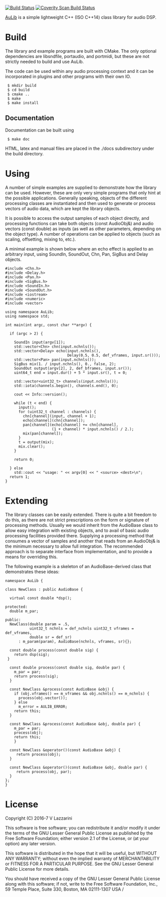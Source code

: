 [![Build Status](https://travis-ci.org/AuLib/AuLib.svg?branch=master)](https://travis-ci.org/AuLib/AuLib)
<a href="https://scan.coverity.com/projects/vlazzarini-aulib">
  <img alt="Coverity Scan Build Status"
       src="https://scan.coverity.com/projects/11643/badge.svg"/>
</a>

[AuLib](http://github.com/AuLib/AuLib) is a simple lightweight C++ (ISO C++14) class library for audio DSP.

Build
===========================================
 
  The library and example programs are built with CMake. The only
  optional dependencies are libsndfile, portaudio, and portmidi, but
  these are not strictly needed to build and use AuLib.
 
  The code can be used within any audio processing context and it can
  be incorporated in plugins and other programs with their own IO.
 

``` 
 $ mkdir build
 $ cd build
 $ cmake ..
 $ make
 $ make install
```

Documentation
----------------------------------------------

Documentation can be built using

```
 $ make doc
```

HTML, latex and manual files are placed in the ./docs subdirectory under
the build directory.

Using
=====================================
 
  A number of simple examples are supplied to demonstrate how the
  library can be used. However, these are only very simple programs
  that only hint at the possible applications. Generally speaking,
  objects of the different processing classes are instantiated and
  then used to generate or process vectors of audio data, which are
  kept the library objects.
 
  It is possible to access the output samples of each object directly,
  and processing functions can take both objects (const AudioObj&) and
  audio vectors (const double) as inputs (as well as other
  parameters, depending on the object type). A number of operations
  can be applied to objects (such as scaling, offsetting, mixing to,
  etc.).
 
  A minimal example is shown below where an echo effect is applied
  to an arbitrary input, using SoundIn, SoundOut, Chn, Pan, SigBus
  and Delay objects.
 
```
#include <Chn.h>
#include <Delay.h>
#include <Pan.h>
#include <SigBus.h>
#include <SoundIn.h>
#include <SoundOut.h>
#include <iostream>
#include <numeric>
#include <vector>

using namespace AuLib;
using namespace std;

int main(int argc, const char **argv) {

  if (argc > 2) {

    SoundIn input(argv[1]);
    std::vector<Chn> chn(input.nchnls());
    std::vector<Delay> echo(input.nchnls(),
                            Delay(0.5, 0.5, def_vframes, input.sr()));
    std::vector<Pan> pan(input.nchnls());
    SigBus mix(1. / input.nchnls(), 0., false, 2);
    SoundOut output(argv[2], 2, def_bframes, input.sr());
    uint64_t end = input.dur() + 5 * input.sr(), t = 0;

    std::vector<uint32_t> channels(input.nchnls());
    std::iota(channels.begin(), channels.end(), 0);

    cout << Info::version();

    while (t < end) {
      input();
      for (uint32_t channel : channels) {
        chn[channel](input, channel + 1);
        echo[channel](chn[channel]);
        pan[channel](echo[channel] += chn[channel],
                     (1 + channel) * input.nchnls() / 2.);
        mix(pan[channel]);
      }
      t = output(mix);
      mix.clear();
    }

    return 0;

  } else
    std::cout << "usage: " << argv[0] << " <source> <dest>\n";
  return 1;
}

```
 
Extending
============================

  The library classes can be easily extended. There is quite a
  bit freedom to do this, as there are not strict prescriptions
  on the form or signature of processing methods. Usually we
  would inherit from the AudioBase class to allow easy
  integration with existing objects, and to avail of basic audio
  processing facilities provided there. Supplying a processing
  method that consumes a vector of samples and another that reads
  from an AudioObj& is the minimum necessary to allow full
  integration. The recommended approach is to separate
  interface from implementation, and to provide a means for
  overriding this. 
 
  The following example is a skeleton of an AudioBase-derived
  class that demonstrates these ideas:
 
```
namespace AuLib {

class NewClass : public AudioBase {

  virtual const double *dsp();

protected:
  double m_par;

public:
  NewClass(double param = .5,
           uint32_t nchnls = def_nchnls uint32_t vframes = def_vframes,
           double sr = def_sr)
      : m_param(param), AudioBase(nchnls, vframes, sr){};

  const double process(const double sig) {
    return dsp(sig);
 }

  const double process(const double sig, double par) {
    m_par = par;
    return process(sig);
  }

  const NewClass &process(const AudioBase &obj) {
    if (obj.vframes() == m_vframes && obj.nchnls() == m_nchnls) {
      process(obj.vector());
    } else
      m_error = AULIB_ERROR;
    return this;
  }

  const NewClass &process(const AudioBase &obj, double par) {
    m_par = par;
    process(obj);
    return this;
	}

  const NewClass &operator()(const AudioBase &obj) {
     return process(obj);
  } 

  const NewClass &operator()(const AudioBase &obj, double par) {
     return process(obj, par);
  }
};
}
```
 
License
=====================

  Copyright (C) 2016-7 V Lazzarini
 
  This software is free software; you can redistribute it and/or
  modify it under the terms of the GNU Lesser General Public
  License as published by the Free Software Foundation; either
  version 2.1 of the License, or (at your option) any later version.
 
  This software is distributed in the hope that it will be useful,
  but WITHOUT ANY WARRANTY; without even the implied warranty of
  MERCHANTABILITY or FITNESS FOR A PARTICULAR PURPOSE.  See the GNU
  Lesser General Public License for more details.
 
  You should have received a copy of the GNU Lesser General Public
  License along with this software; if not, write to the Free Software
  Foundation, Inc., 59 Temple Place, Suite 330, Boston, MA 02111-1307 USA
 /

